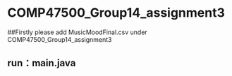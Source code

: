# COMP47500_Group14_assignment3

##Firstly please add MusicMoodFinal.csv under COMP47500_Group14_assignment3

## run：main.java
